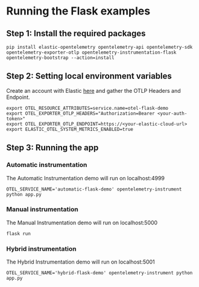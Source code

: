 # Running the Flask examples

## Step 1: Install the required packages

```
pip install elastic-opentelemetry opentelemetry-api opentelemetry-sdk opentelemetry-exporter-otlp opentelemetry-instrumentation-flask
opentelemetry-bootstrap --action=install
```

## Step 2: Setting local environment variables 
Create an account with Elastic [here](https://www.elastic.co/cloud/cloud-trial-overview) and gather the OTLP Headers and Endpoint.

```
export OTEL_RESOURCE_ATTRIBUTES=service.name=otel-flask-demo
export OTEL_EXPORTER_OTLP_HEADERS="Authorization=Bearer <your-auth-token>"
export OTEL_EXPORTER_OTLP_ENDPOINT=https://<your-elastic-cloud-url>
export ELASTIC_OTEL_SYSTEM_METRICS_ENABLED=true
```

## Step 3: Running the app

### Automatic instrumentation
The Automatic Instrumentation demo will run on localhost:4999
```
OTEL_SERVICE_NAME='automatic-flask-demo' opentelemetry-instrument python app.py
```

### Manual instrumentation
The Manual Instrumentation demo will run on localhost:5000
```
flask run
```
### Hybrid instrumentation
The Hybrid Instrumentation demo will run on localhost:5001

```
OTEL_SERVICE_NAME='hybrid-flask-demo' opentelemetry-instrument python app.py
```